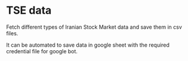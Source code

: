 # TSE data
Fetch different types of Iranian Stock Market data and save them in csv files. 

It can be automated to save data in google sheet with the required credential file for google bot.
